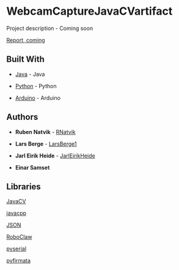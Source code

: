 # WebcamCaptureJavaCVartifact

Project description - Coming soon



[Report, coming](https://github.com/LarsBerge1)


## Built With

* [Java](https://www.java.com/en/) - Java

* [Python](https://www.python.org/) - Python

* [Arduino](https://www.arduino.cc/) - Arduino


## Authors

* **Ruben Natvik** - [RNatvik](https://github.com/RNatvik)

* **Lars Berge** - [LarsBerge1](https://github.com/LarsBerge1)

* **Jarl Eirik Heide** - [JarlEirikHeide](https://github.com/JarlEirikHeide)

* **Einar Samset**


## Libraries

[JavaCV](https://github.com/bytedeco/javacv)

[javacpp](https://github.com/bytedeco/javacpp)

[JSON](http://www.json.org/)

[RoboClaw](https://resources.basicmicro.com/using-the-roboclaw-python-library/)

[pyserial](https://pypi.org/project/pyserial/)

[pyfirmata](https://pypi.org/project/pyFirmata/)

